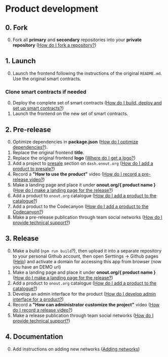 # Product development

## 0. Fork

0. Fork all **primary** and **secondary** repositories into your **private repository** ([How do I fork a repository?](./faq.md#how-do-i-fork-a-repository))

## 1. Launch

0. Launch the frontend following the instructions of the original `README.md`. Use the original smart contracts.

### Clone smart contracts if needed

0. Deploy the complete set of smart contracts ([How do I build, deploy and set up smart contracts?](./faq.md#how-do-i-build-deploy-and-set-up-smart-contracts))
0. Launch the frontend on the new set of smart contracts.

## 2. Pre-release

0. Optimize dependencies in **package.json** ([How do I optimize dependencies?](./faq.md#how-do-i-optimize-dependencies)).
0. Replace the original frontend **title**.
0. Replace the original frontend **logo** ([Where do I get a logo?](./faq.md#where-do-i-get-a-logo-to-replace-the-original-one))
0. Add a project to [presale](https://dash.onout.org/#/presale) section on `dash.onout.org`  ([How do I add a product to presale?](./faq.md#how-do-i-add-a-project-to-presale))
0. Record a **"How to use the product"** video ([How do I record a pre-release video?](./faq.md#how-do-i-record-a-pre-release-video))
0. Make a landing page and place it under **onout.org/{ product name }** ([How do I make a landing page for the release?](./faq.md#how-do-i-make-a-landing-page-for-the-release))
0. Add a product to `onout.org` catalogue ([How do I add a product to the catalogue?](./faq.md#how-do-i-add-a-product-to-the-catalogue))
0. Add a product to the Codecanyon ([How do I add a product to the Codecanyon?](./faq.md#how-do-i-add-a-product-to-the-codecanyon))
0. Make a pre-release publication through team social networks ([How do I provide technical support?](./faq.md#how-do-i-provide-technical-support))

## 3. Release

0. Make a build (```npm run build```?), then upload it into a separate repository to your personal Github account, then open Serttings -> Github pages ([Help](https://docs.github.com/en/pages/quickstart)) and activate a  domain for accessing this app from browser (now you have an DEMO url)
0. Make a landing page and place it under **onout.org/{ product name }** ([How do I make a landing page for the release?](./faq.md#how-do-i-make-a-landing-page-for-the-release))
0. Add a product to `onout.org` catalogue ([How do I add a product to the catalogue?](./faq.md#how-do-i-add-a-product-to-the-catalogue))
0. Develop an admin interface for the product ([How do I develop admin interface for a product?](./faq.md#admin-integration))
0. Record a **"How can administrator customize the project"** video ([How do I record a release video?](./faq.md#how-do-i-record-a-release-video))
0. Make a release publication through team social networks ([How do I provide technical support?](./faq.md#how-do-i-provide-technical-support))

## 4. Documentation

0. Add instructions on adding new networks ([Adding networks](./add_network.md))

